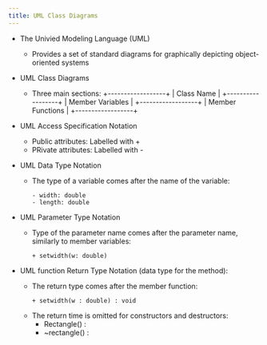 ```yaml
---
title: UML Class Diagrams
---
```


* The Univied Modeling Language (UML)
  - Provides a set of standard diagrams for graphically depicting
    object-oriented systems

* UML Class Diagrams
  - Three main sections:
    +------------------+
    | Class Name       |
    +------------------+
    | Member Variables |
    +------------------+
    | Member Functions |
    +------------------+

* UML Access Specification Notation
  - Public attributes: Labelled with +
  - PRivate attributes: Labelled with -

* UML Data Type Notation
  - The type of a variable comes after the name of the variable:
    ```uml
    - width: double
    - length: double
    ```

* UML Parameter Type Notation
  - Type of the parameter name comes after the parameter name,
    similarly to member variables:
    ```uml
    + setwidth(w: double)
    ```

* UML function Return Type Notation (data type for the method):
  - The return type comes after the member function:
    ```uml
    + setwidth(w : double) : void
    ```
  - The return time is omitted for constructors and destructors:
    + Rectangle() :
    + ~rectangle() :
